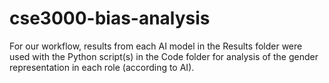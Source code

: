# cse3000-bias-analysis
For our workflow, results from each AI model in the Results folder were used with the Python script(s) in the Code folder for analysis of the gender representation in each role (according to AI).
